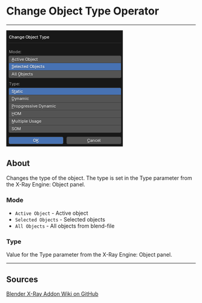 # Change Object Type Operator

___

![alt text](assets/images/operator-change-object-type.png)

## About

Changes the type of the object. The type is set in the Type parameter from the X-Ray Engine: Object panel.

### Mode

- `Active Object` - Active object
- `Selected Objects` - Selected objects
- `All Objects` - All objects from blend-file

### Type

Value for the Type parameter from the X-Ray Engine: Object panel.

___

## Sources

[Blender X-Ray Addon Wiki on GitHub](https://github.com/PavelBlend/blender-xray/wiki/Panel-Props-Tools#change-object-type)
